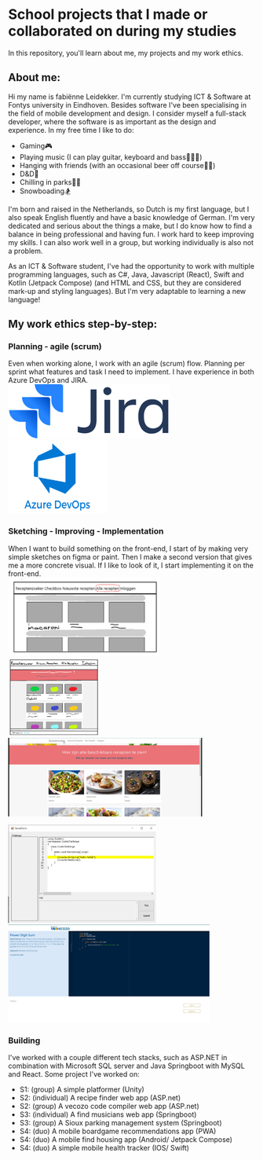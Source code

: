 # School projects that I made or collaborated on during my studies
In this repository, you'll learn about me, my projects and my work ethics.

## About me:
Hi my name is fabiënne Leidekker. I'm currently studying ICT & Software at Fontys university in Eindhoven. Besides software I've been specialising in the field of mobile development and design. I consider myself a full-stack developer, where the software is as important as the design and experience. In my free time I like to do:
- Gaming🎮
- Playing music (I can play guitar, keyboard and bass🎸🎹🎵)
- Hanging with friends (with an occasional beer off course🍺😉)
- D&D🐲
- Chilling in parks🌳🌺
- Snowboading🏂

I'm born and raised in the Netherlands, so Dutch is my first language, but I also speak English fluently and have a basic knowledge of German. I'm very dedicated and serious about the things a make, but I do know how to find a balance in being professional and having fun. I work hard to keep improving my skills. I can also work well in a group, but working individually is also not a problem.

As an ICT & Software student, I've had the opportunity to work with multiple programming languages, such as C#, Java, Javascript (React), Swift and Kotlin (Jetpack Compose) (and HTML and CSS, but they are considered mark-up and styling languages). But I'm very adaptable to learning a new language!


## My work ethics step-by-step:
### Planning - agile (scrum)
Even when working alone, I work with an agile (scrum) flow. Planning per sprint what features and task I need to implement. I have experience in both Azure DevOps and JIRA.   
<img src="images/jira-logo.png" alt="jira logo" style="height: 110px; margin-right: 10px">
<img src="images/azure-logo.png" alt="azure devops logo" style="width: 200px; height: 150px">

### Sketching - Improving - Implementation
When I want to build something on the front-end, I start of by making very simple sketches on figma or paint. Then I make a second version that gives me a more concrete visual. If I like to look of it, I start implementing it on the front-end.   
<img src="images/S2-individual.png" alt="version 1" style="height: 160px; margin-right: 10px">
<img src="images/S2-individual-v2.png" alt="version 2" style="height: 160px; margin-right: 10px">
<img src="images/S2-individual-v3.png" alt="version 3" style="height: 160px; margin-right: 10px">   

<img src="images/S2-group.jpg" alt="version 1" style="height: 200px; margin-right: 10px">
<img src="images/S2-group-v2.jpg" alt="version 2" style="height: 200px; margin-right: 10px">

### Building
I've worked with a couple different tech stacks, such as ASP.NET in combination with Microsoft SQL server and Java Springboot with MySQL and React.
Some project I've worked on: 
- S1: (group) A simple platformer (Unity)
- S2: (individual) A recipe finder web app (ASP.net)
- S2: (group) A vecozo code compiler web app (ASP.net)
- S3: (individual) A find musicians web app (Springboot)
- S3: (group) A Sioux parking management system (Springboot)
- S4: (duo) A mobile boardgame recommendations app (PWA)
- S4: (duo) A mobile find housing app (Android/ Jetpack Compose)
- S4: (duo) A simple mobile health tracker (IOS/ Swift)
